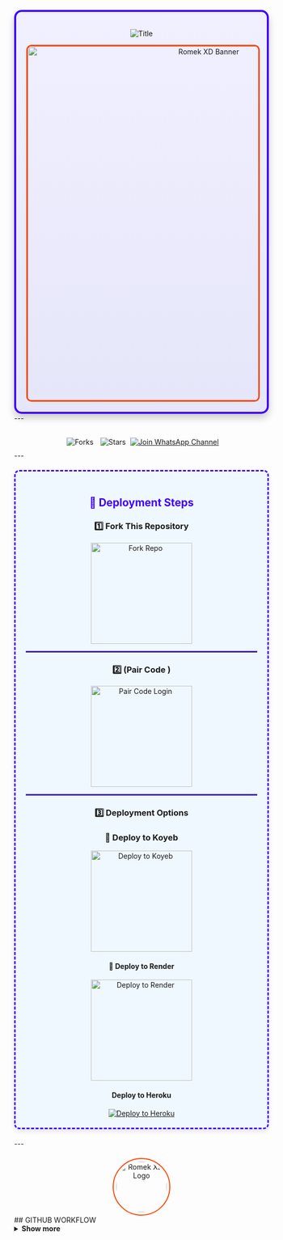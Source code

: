 <div align="center" style="border: 4px solid #3F00FF; padding: 20px; border-radius: 15px; background: linear-gradient(to bottom, #f0f0ff, #e6e6fa); box-shadow: 0px 8px 15px rgba(0, 0, 0, 0.2);">
  <p align="center">
    <img src="https://readme-typing-svg.demolab.com?font=Ribeye&size=50&pause=1000&color=FF4500&center=true&width=900&height=100&lines=Zaynix%20-MD;%20MULTI DEVICE %20WHATSAPP%20BOT;%20DEVELOPED%20BY%20ROMEK%20XD..💖" alt="Title">
  </p>  <div align="center">
    <a href="https://github.com/Zaynixdev/Zaynix-MD">
      <img src="https://files.catbox.moe/liepk0.jpg" alt="Romek XD Banner" width="700" style="border: 3px solid #FF4500; border-radius: 10px;">
    </a>
  </div>
</div>
---

<div align="center" style="margin-top: 20px;">
  <img src="https://img.shields.io/github/forks/Zaynixdev/Zaynix-MD?label=Forks&style=social" alt="Forks" style="margin: 0 5px;">
  <img src="https://img.shields.io/github/stars/Zaynixdev/Zaynix-MD?style=social" alt="Stars" style="margin: 0 5px;">
  <a href="https://whatsapp.com/channel/0029Vb0Tq5eKbYMSSePQtI34" target="_blank">
    <img src="https://img.shields.io/badge/💬%20Join%20WhatsApp%20Channel-green?style=for-the-badge&logo=whatsapp&logoColor=white" alt="Join WhatsApp Channel" style="margin: 10px 0;">
  </a>
</div>
---

<div align="center" style="background: #f0f8ff; padding: 20px; border: 3px dashed #3F00FF; border-radius: 10px; margin: 20px 0; box-shadow: 0px 4px 10px rgba(0, 0, 0, 0.1);">
  <h2 style="color: #3F00FF;">🚀 Deployment Steps</h2>  <h3>1️⃣ Fork This Repository</h3>
  <a href="https://github.com/Zaynixdev/Zaynix-MD/fork" target="_blank">
    <img alt="Fork Repo" src="https://img.shields.io/badge/🍴%20FORK%20THIS%20REPO-black?style=for-the-badge&logo=github&logoColor=white" width="200">
  </a>  <hr style="border-top: 2px solid #3F00FF;">  <h3>2️⃣ (Pair Code )</h3>
  <a href="https://zaynix-lair-xode.onrender.com?" target="_blank">
    <img alt="Pair Code Login" src="https://img.shields.io/badge/🔑%20PAIR%20CODE%20LOGIN-%2300BFFF?style=for-the-badge&logo=link&logoColor=white" width="200">
  </a>  <hr style="border-top: 2px solid #3F00FF;">  <h3>3️⃣ Deployment Options</h3>
  
<h3>🚀 Deploy to Koyeb</h3>
<a href="https://app.koyeb.com/deploy?name=romek-xd-v2&repository=Zaynixdev%2FZaynix-MD&branch=main&builder=dockerfile&instance_type=free&env[SESSION_ID]=&env[MONGODB]=mongodb%2Bsrv%3A%2F%2Foyysreejan8%3Ar9f3q8OpBE9UdFEv%40cluster0.h3mzhuz.mongodb.net%2F%3FretryWrites%3Dtrue%26w%3Dmajority%26appName%3DCluster0&env[OMDB_API_KEY]=76cb7f39&env[BOT_NAME]=Zaynix-MD&env[AUTO_STATUS_SEEN]=true&env[AUTO_STATUS_REPLY]=true&env[AUTO_STATUS_REACT]=true&env[AUTO_REACT]=true&env[AUTO_REPLY]=true&env[READ_MESSAGE]=true&env[DELETE_LINKS]=true&env[CUSTOM_REACT]=true&env[PUBLIC_MODE]=true&env[ALWAYS_ONLINE]=true&env[AUTO_TYPING]=true&env[AUTO_RECORDING]=true&env[AUTO_VOICE]=true&env[AUTO_STICKER]=true&env[ANTI_LINK]=true&env[ANTI_LINK_KICK]=true&env[ANTI_BAD]=true&env[ANTI_VV]=true&env[CUSTOM_REACT_EMOJIS]=%F0%9F%92%9D%2C%F0%9F%92%96%2C%F0%9F%92%97%2C%E2%9D%A4%EF%B8%8F%E2%80%8D%F0%9F%A9%B9%2C%E2%9D%A4%EF%B8%8F%2C%F0%9F%A7%A1%2C%F0%9F%92%9B%2C%F0%9F%92%9A%2C%F0%9F%92%99%2C%F0%9F%92%9C%2C%F0%9F%A4%8E%2C%F0%9F%96%A4%2C%E2%9D%A4%EF%B8%8F&env[OWNER_NUMBER]=92342758XXXX&env[PREFIX]=.&env[ANTI_DEL_PATH]=log&env[AUTO_STATUS_MSG]=*SEEN%20YOUR%20STATUS%20BY%20Zaynix-MD%20%F0%9F%A4%8D*&env[MODE]=public" target="_blank">
  <img alt="Deploy to Koyeb" src="https://img.shields.io/badge/🔥%20Deploy%20Now-ff0000?style=for-the-badge&logo=koyeb&logoColor=white&labelColor=000000" width="200">
</a>
</a> <h4>🚀 Deploy to Render</h4>
<a href="https://dashboard.render.com/" target="_blank">
  <img src="https://img.shields.io/badge/🚀%20Deploy%20to%20Render-6a11cb?style=for-the-badge&logo=render&logoColor=white&labelColor=2575fc" alt="Deploy to Render" width="200">
</a>
  <h4>Deploy to Heroku</h4>
  <a href="https://dashboard.heroku.com/new?template=https://github.com/Zaynixdev/Zaynix-MD" target="_blank">
    <img src="https://www.herokucdn.com/deploy/button.svg" alt="Deploy to Heroku">
  </a>
</div>
---

<div align="center" style="margin-top: 20px;">
  <a href="https://github.com/Zaynixdev">
    <img src="https://i.ibb.co/FsmcYzg/ROMEK-XD-V2.jpg" alt="Romek XD Logo" width="100" style="border: 2px solid #FF4500; border-radius: 50%; padding: 5px;">
  </a>
</div>
## GITHUB WORKFLOW 

<details>
  <summary><strong>Show more</strong></summary>


## GitHub Deployment

```yaml
name: Node.js CI

on:
  push:
    branches:
      - main
  pull_request:
    branches:
      - main
  schedule:
    - cron: '0 */6 * * *'  

jobs:
  build:

    runs-on: ubuntu-latest

    strategy:
      matrix:
        node-version: [20.x]

    steps:
    - name: Checkout repository
      uses: actions/checkout@v3

    - name: Set up Node.js
      uses: actions/setup-node@v3
      with:
        node-version: ${{ matrix.node-version }}

    - name: Install dependencies
      run: npm install

    - name: Install FFmpeg
      run: sudo apt-get install -y ffmpeg

    - name: Start application with timeout
      run: |
        timeout 21590s npm start  # Limits run to 5h 59m 50s

    - name: Save state (Optional)
      run: |
        ./save_state.sh
---
